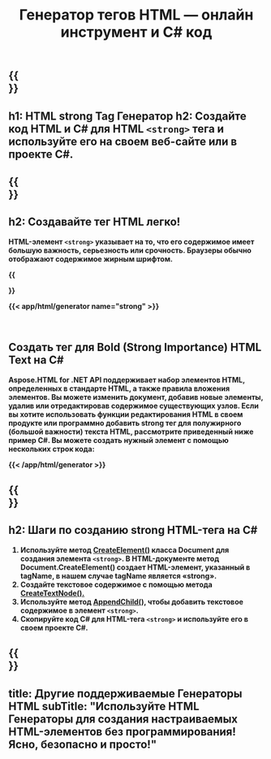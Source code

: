 ﻿---
translation: true
title: Генератор <strong> тегов HTML — онлайн инструмент и C# код
template: /templates/_template-generators-child.md
description: Генерируйте HTML strong Tag, просмотрите результат, скопируйте и используйте сгенерированный код HTML и C# на своем веб-сайте или проекте C#
url: /net/generators/strong/
platformtag: net
family: html
generator: HTML strong Tag Генератор
element: HTML strong tag
tag: strong
---

{{<section banner>}}
---
h1: HTML strong Tag Генератор
h2: Создайте код HTML и C# для HTML `<strong>` тега и используйте его на своем веб-сайте или в проекте C#.
---

{{<section overview>}}
---
h2: Создавайте тег HTML <strong> легко!
---

HTML-элемент `<strong>` указывает на то, что его содержимое имеет большую важность, серьезность или срочность. Браузеры обычно отображают содержимое жирным шрифтом.

{{<section plugin>}}

{{< app/html/generator name="strong" >}}

<br>
<h2> Создать тег для Bold (Strong Importance) HTML Text на C#</h2>

Aspose.HTML for .NET API поддерживает набор элементов HTML, определенных в стандарте HTML, а также правила вложения элементов. Вы можете изменить документ, добавив новые элементы, удалив или отредактировав содержимое существующих узлов. Если вы хотите использовать функции редактирования HTML в своем продукте или программно добавить strong тег для полужирного (большой важности) текста HTML, рассмотрите приведенный ниже пример C#. Вы можете создать нужный элемент с помощью нескольких строк кода:

{{< /app/html/generator >}}

{{<section steps>}}
---
h2: Шаги по созданию strong HTML-тега на C#
---
1. Используйте метод [CreateElement()](https://reference.aspose.com/html/net/aspose.html.dom/document/createelement/) класса Document для создания элемента `<strong>`. В HTML-документе метод Document.CreateElement() создает HTML-элемент, указанный в tagName, в нашем случае tagName является «strong».
2. Создайте текстовое содержимое с помощью метода [CreateTextNode().](https://reference.aspose.com/html/net/aspose.html.dom/document/createtextnode/)
3. Используйте метод [AppendChild(),](https://reference.aspose.com/html/net/aspose.html.dom/node/appendchild/) чтобы добавить текстовое содержимое в элемент `<strong>`.
4. Скопируйте код C# для HTML-тега `<strong>` и используйте его в своем проекте C#.

{{<section other-generators>}}
---
title: Другие поддерживаемые Генераторы HTML
subTitle: "Используйте HTML Генераторы для создания настраиваемых HTML-элементов без программирования! Ясно, безопасно и просто!"
---